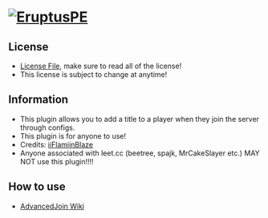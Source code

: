 # [![EruptusPE](https://i.imgur.com/kLCLfLC.png)](http://eruptuspe.tk) 

## License
* [License File](https://github.com/iiFlamiinBlaze/PocketMine-Plugins/blob/master/LICENSE), make sure to read all of the license!
* This license is subject to change at anytime! 

## Information
* This plugin allows you to add a title to a player when they join the server through configs.
* This plugin is for anyone to use!
* Credits: [iiFlamiinBlaze](https://github.com/iiFlamiinBlaze)
* Anyone associated with leet.cc (beetree, spajk, MrCakeSlayer etc.) MAY NOT use this plugin!!!! 

## How to use
* [AdvancedJoin Wiki](https://github.com/iiFlamiinBlaze/PocketMine-Plugins/wiki/AdvancedJoin)